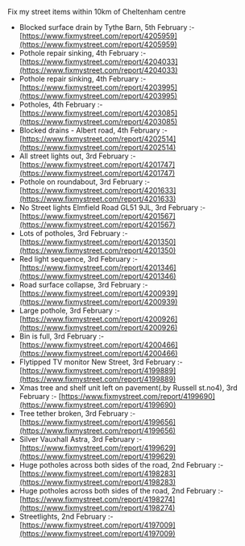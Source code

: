 Fix my street items within 10km of Cheltenham centre

<!-- fix_marker starts -->

- Blocked surface drain by Tythe Barn, 5th February :- [https://www.fixmystreet.com/report/4205959](https://www.fixmystreet.com/report/4205959)
- Pothole repair sinking, 4th February :- [https://www.fixmystreet.com/report/4204033](https://www.fixmystreet.com/report/4204033)
- Pothole repair sinking, 4th February :- [https://www.fixmystreet.com/report/4203995](https://www.fixmystreet.com/report/4203995)
- Potholes, 4th February :- [https://www.fixmystreet.com/report/4203085](https://www.fixmystreet.com/report/4203085)
- Blocked drains - Albert road, 4th February :- [https://www.fixmystreet.com/report/4202514](https://www.fixmystreet.com/report/4202514)
- All street lights out, 3rd February :- [https://www.fixmystreet.com/report/4201747](https://www.fixmystreet.com/report/4201747)
- Pothole on roundabout, 3rd February :- [https://www.fixmystreet.com/report/4201633](https://www.fixmystreet.com/report/4201633)
- No Street lights Elmfield Road GL51 9JL, 3rd February :- [https://www.fixmystreet.com/report/4201567](https://www.fixmystreet.com/report/4201567)
- Lots of potholes, 3rd February :- [https://www.fixmystreet.com/report/4201350](https://www.fixmystreet.com/report/4201350)
- Red light sequence, 3rd February :- [https://www.fixmystreet.com/report/4201346](https://www.fixmystreet.com/report/4201346)
- Road surface collapse, 3rd February :- [https://www.fixmystreet.com/report/4200939](https://www.fixmystreet.com/report/4200939)
- Large pothole, 3rd February :- [https://www.fixmystreet.com/report/4200926](https://www.fixmystreet.com/report/4200926)
- Bin is full, 3rd February :- [https://www.fixmystreet.com/report/4200466](https://www.fixmystreet.com/report/4200466)
- Flytipped TV monitor New Street, 3rd February :- [https://www.fixmystreet.com/report/4199889](https://www.fixmystreet.com/report/4199889)
- Xmas tree and shelf unit left on pavement(.by Russell st.no4), 3rd February :- [https://www.fixmystreet.com/report/4199690](https://www.fixmystreet.com/report/4199690)
- Tree tether broken, 3rd February :- [https://www.fixmystreet.com/report/4199656](https://www.fixmystreet.com/report/4199656)
- Silver Vauxhall Astra, 3rd February :- [https://www.fixmystreet.com/report/4199629](https://www.fixmystreet.com/report/4199629)
- Huge potholes across both sides of the road, 2nd February :- [https://www.fixmystreet.com/report/4198283](https://www.fixmystreet.com/report/4198283)
- Huge potholes across both sides of the road, 2nd February :- [https://www.fixmystreet.com/report/4198274](https://www.fixmystreet.com/report/4198274)
- Streetlights, 2nd February :- [https://www.fixmystreet.com/report/4197009](https://www.fixmystreet.com/report/4197009)

<!-- fix_marker ends -->